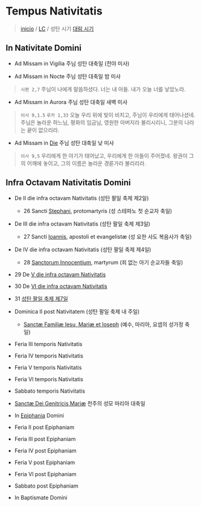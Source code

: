 # Tempus Nativitatis
> [inicio](../README.md) / [LC](../LC.md) / 성탄 시기
> [대림 시기](./LA.md)


## In Nativitate Domini
- Ad Missam in Vigilia 주님 성탄 대축일 (전야 미사)

- Ad Missam in Nocte 주님 성탄 대축일 밤 미사
> `시편 2,7` 주님이 나에게 말씀하셨다. 너는 내 아들. 내가 오늘 너를 낳았노라.  

- Ad Missam in Aurora 주님 성탄 대축일 새벽 미사
> `이사 9,1.5` `루카 1,33` 오늘 우리 위에 빛이 비치고, 주님이 우리에게 태어나셨네. 주님은 놀라운 하느님, 평화의 임금님, 영원한 아버지라 불리시리니, 그분의 나라는 끝이 없으리라.  

- Ad Missam in [Die](./nativitatis/nd.md) 주님 성탄 대축일 낮 미사
> `이사 9,5` 우리에게 한 아기가 태어났고, 우리에게 한 아들이 주어졌네. 왕권이 그의 어깨에 놓이고, 그의 이름은 놀라운 경륜가라 불리리라.  


## Infra Octavam Nativitatis Domini

- De II die infra octavam Nativitatis (성탄 팔일 축제 제2일)
	- 26 Sancti [Stephani](./sanctorum/1226.md), protomartyris (성 스테파노 첫 순교자 축일)
- De III die infra octavam Nativitatis (성탄 팔일 축제 제3일)
	- 27 Sancti [Ioannis](./sanctorum/1227.md), apostoli et evangelistæ (성 요한 사도 복음사가 축일)
- De IV die infra octavam Nativitatis (성탄 팔일 축제 제4일)
	- 28 [Sanctorum Innocentium](./nativitatis/innocentium.md), martyrum (죄 없는 아기 순교자들 축일)

- 29 De [V die infra octavam Nativitatis](./nativitatis/nat.md#5)
- 30 De [VI die infra octavam Nativitatis](./nativitatis/nat.md#6)
- 31 [성탄 팔일 축제 제7일](./nativitatis/nat.md#7.md)  


- Dominica II post Nativitatem (성탄 팔일 축제 내 주일)  
	- [Sanctæ Familiæ Iesu, Mariæ et Ioseph](./nativitatis/familia.md) (예수, 마리아, 요셉의 성가정 축일)  


- Feria III temporis Nativitatis
- Feria IV temporis Nativitatis
- Feria V temporis Nativitatis
- Feria VI temporis Nativitatis
- Sabbato temporis Nativitatis


- [Sanctæ Dei Genitricis Mariæ](./mariae/genetrice.md) 천주의 성모 마리아 대축일


- In [Epiphania](./nativitatis/epiphany.md) Domini
- Feria II post Epiphaniam
- Feria III post Epiphaniam
- Feria IV post Epiphaniam
- Feria V post Epiphaniam
- Feria VI post Epiphaniam
- Sabbato post Epiphaniam


- In Baptismate Domini
